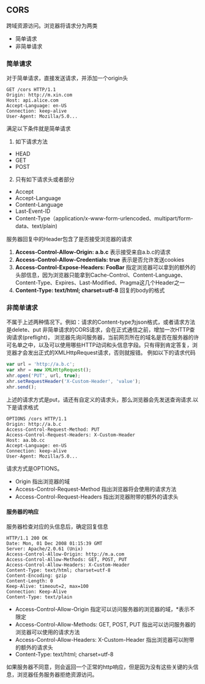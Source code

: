 ## CORS
跨域资源访问。浏览器将请求分为两类
- 简单请求
- 非简单请求

### 简单请求
对于简单请求，直接发送请求，并添加一个origin头
```http
GET /cors HTTP/1.1
Origin: http://m.xin.com
Host: api.alice.com
Accept-Language: en-US
Connection: keep-alive
User-Agent: Mozilla/5.0...
```

满足以下条件就是简单请求
1. 如下请求方法
- HEAD
- GET
- POST
2. 只有如下请求头或者部分
- Accept
- Accept-Language
- Content-Language
- Last-Event-ID
- Content-Type（application/x-www-form-urlencoded、multipart/form-data、text/plain)

服务器回复中的Header包含了是否接受浏览器的请求
1. **Access-Control-Allow-Origin: a.b.c**
    表示接受来自a.b.c的请求
2. **Access-Control-Allow-Credentials: true**
    表示是否允许发送cookies
3. **Access-Control-Expose-Headers: FooBar**
    指定浏览器可以拿到的额外的头部信息，因为浏览器只能拿到Cache-Control、Content-Language、Content-Type、Expires、Last-Modified、Pragma这几个Header之一
4. **Content-Type: text/html; charset=utf-8**
    回复的body的格式

### 非简单请求
不属于上述两种情况下。例如：请求的Content-type为json格式，或者请求方法是delete、put
非简单请求的CORS请求，会在正式通信之前，增加一次HTTP查询请求(preflight)，
浏览器先询问服务器，当前网页所在的域名是否在服务器的许可名单之中，以及可以使用哪些HTTP动词和头信息字段。只有得到肯定答复，浏览器才会发出正式的XMLHttpRequest请求，否则就报错。
例如以下的请求代码
```javascript
var url = 'http://a.b.c';
var xhr = new XMLHttpRequest();
xhr.open('PUT', url, true);
xhr.setRequestHeader('X-Custom-Header', 'value');
xhr.send();
```
上述的请求方式是put，请还有自定义的请求头，那么浏览器会先发送查询请求.以下是请求格式
```http
OPTIONS /cors HTTP/1.1
Origin: http://a.b.c
Access-Control-Request-Method: PUT
Access-Control-Request-Headers: X-Custom-Header
Host: aa.bb.cc
Accept-Language: en-US
Connection: keep-alive
User-Agent: Mozilla/5.0...
```
请求方式是OPTIONS。
- Origin 
指出浏览器的域
- Access-Control-Request-Method
指出浏览器将会使用的请求方法
- Access-Control-Request-Headers
指出浏览器附带的额外的请求头

#### 服务器的响应
服务器检查对应的头信息后，确定回复信息
```http
HTTP/1.1 200 OK
Date: Mon, 01 Dec 2008 01:15:39 GMT
Server: Apache/2.0.61 (Unix)
Access-Control-Allow-Origin: http://m.a.com
Access-Control-Allow-Methods: GET, POST, PUT
Access-Control-Allow-Headers: X-Custom-Header
Content-Type: text/html; charset=utf-8
Content-Encoding: gzip
Content-Length: 0
Keep-Alive: timeout=2, max=100
Connection: Keep-Alive
Content-Type: text/plain
```
- Access-Control-Allow-Origin
指定可以访问服务器的浏览器的域，*表示不限定
- Access-Control-Allow-Methods: GET, POST, PUT
指出可以访问服务器的浏览器可以使用的请求方法
- Access-Control-Allow-Headers: X-Custom-Header
指出浏览器可以附带的额外的请求头
- Content-Type: text/html; charset=utf-8

如果服务器不同意，则会返回一个正常的http响应，但是因为没有这些关键的头信息，浏览器任务服务器拒绝资源访问。